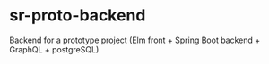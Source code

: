 # sr-proto-backend
Backend for a prototype project (Elm front + Spring Boot backend + GraphQL + postgreSQL)
